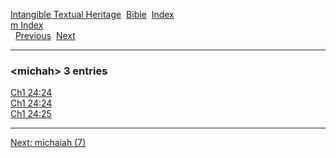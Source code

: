 [Intangible Textual Heritage](../../index)  [Bible](../index) 
[Index](index)   
[m Index](_m_)  
  [Previous](c07387)  [Next](c07389) 

------------------------------------------------------------------------

### &lt;michah&gt; 3 entries

[Ch1 24:24](../kjv/ch1024.htm#024)  
[Ch1 24:24](../kjv/ch1024.htm#024)  
[Ch1 24:25](../kjv/ch1024.htm#025)  

------------------------------------------------------------------------

[Next: michaiah (7)](c07389)

